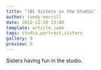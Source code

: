 ```yaml
---
title: "]B[ Sisters in the Studio"
author: randy-merrill
date: 2012-12-28 13:00
template: article.jade
tags: studio,portrait,sisters
gallery: 9
preview: 6
---
```


Sisters having fun in the studio.
